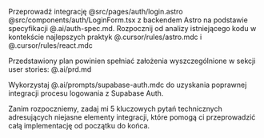 Przeprowadź integrację @src/pages/auth/login.astro @src/components/auth/LoginForm.tsx z backendem Astro na podstawie specyfikacji @.ai/auth-spec.md. Rozpocznij od analizy istniejącego kodu w kontekście najlepszych praktyk @.cursor/rules/astro.mdc i @.cursor/rules/react.mdc

Przedstawiony plan powinien spełniać założenia wyszczególnione w sekcji user stories: @.ai/prd.md

Wykorzystaj @.ai/prompts/supabase-auth.mdc do uzyskania poprawnej integracji procesu logowania z Supabase Auth.

Zanim rozpoczniemy, zadaj mi 5 kluczowych pytań technicznych adresujących niejasne elementy integracji, które pomogą ci przeprowadzić całą implementację od początku do końca.